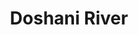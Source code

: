 ---
title: "Doshani River"
title_bn: "দশানি নদী"
description: "This river has a lot of sources and it passed Mymensingh, Gaibandha, Kusholnogor, Sherpur, etc on its way."
---